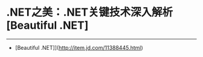 # .NET之美：.NET关键技术深入解析 [Beautiful .NET]
--------

- [Beautiful .NET]](http://item.jd.com/11388445.html)

